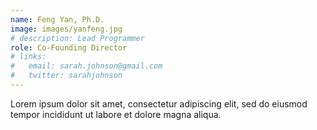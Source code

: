 ```yaml
---
name: Feng Yan, Ph.D.
image: images/yanfeng.jpg
# description: Lead Programmer
role: Co-Founding Director
# links:
#   email: sarah.johnson@gmail.com
#   twitter: sarahjohnson
---
```


Lorem ipsum dolor sit amet, consectetur adipiscing elit, sed do eiusmod tempor incididunt ut labore et dolore magna aliqua.
